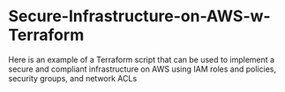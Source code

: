 # Secure-Infrastructure-on-AWS-w-Terraform
Here is an example of a Terraform script that can be used to implement a secure and compliant infrastructure on AWS using IAM roles and policies, security groups, and network ACLs
